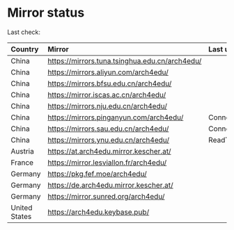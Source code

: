 <script src="./time.js"></script>
# Mirror status
Last check: <script type="text/javascript">localize(1672517901.633016);</script>

|Country|Mirror|Last update|
|:------|:-----|:----------|
|China|https://mirrors.tuna.tsinghua.edu.cn/arch4edu/|<script type="text/javascript">localize(1672468266);</script>|
|China|https://mirrors.aliyun.com/arch4edu/|<script type="text/javascript">localize(1672381985);</script>|
|China|https://mirrors.bfsu.edu.cn/arch4edu/|<script type="text/javascript">localize(1672468266);</script>|
|China|https://mirror.iscas.ac.cn/arch4edu/|<script type="text/javascript">localize(1672511532);</script>|
|China|https://mirrors.nju.edu.cn/arch4edu/|<script type="text/javascript">localize(1672468266);</script>|
|China|https://mirrors.pinganyun.com/arch4edu/|ConnectTimeout|
|China|https://mirrors.sau.edu.cn/arch4edu/|ConnectionError|
|China|https://mirrors.ynu.edu.cn/arch4edu/|ReadTimeout|
|Austria|https://at.arch4edu.mirror.kescher.at/|<script type="text/javascript">localize(1672468266);</script>|
|France|https://mirror.lesviallon.fr/arch4edu/|<script type="text/javascript">localize(1672468266);</script>|
|Germany|https://pkg.fef.moe/arch4edu/|<script type="text/javascript">localize(1672468266);</script>|
|Germany|https://de.arch4edu.mirror.kescher.at/|<script type="text/javascript">localize(1672468266);</script>|
|Germany|https://mirror.sunred.org/arch4edu/|<script type="text/javascript">localize(1672468266);</script>|
|United States|https://arch4edu.keybase.pub/|<script type="text/javascript">localize(1672468266);</script>|

<script src="./tablefilter/tablefilter.js"></script>
<script src="./table.js"></script>